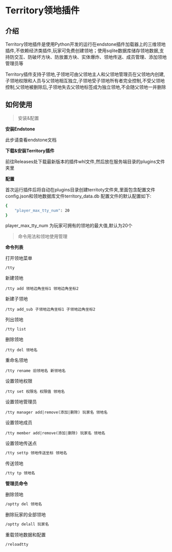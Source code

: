 # Territory领地插件

## 介绍

Territory领地插件是使用Python开发的运行在endstone插件加载器上的三维领地插件,不依赖经济类插件,玩家可免费创建领地；使用sqlite数据库储存领地数据,支持防交互、防破坏方块、防放置方块、实体爆炸、领地传送、成员管理、添加领地管理员等

Territory插件支持子领地,子领地可由父领地主人和父领地管理员在父领地内创建,子领地权限和人员与父领地相互独立,子领地受子领地所有者完全控制,不受父领地控制,父领地被删除后,子领地失去父领地标签成为独立领地,不会随父领地一并删除

## 如何使用

> 安装&配置

**安装Endstone**

此步请查看endstone文档

**下载&安装Territory插件**

前往Releases处下载最新版本的插件whl文件,然后放在服务端目录的plugins文件夹里

**配置**

首次运行插件后将自动在plugins目录创建territoty文件夹,里面包含配置文件config.json和领地数据库文件territory_data.db
配置文件的默认配置如下:
```bash
{
    "player_max_tty_num": 20
}
```
player_max_tty_num 为玩家可拥有的领地的最大值,默认为20个  
> 命令用法和领地使用管理

**命令列表**

打开领地菜单

```shell
/tty
```

新建领地

```shell
/tty add 领地边角坐标1 领地边角坐标2
```

新建子领地

```shell
/tty add_sub 子领地边角坐标1 子领地边角坐标2
```

列出领地

```shell
/tty list
```

删除领地

```shell
/tty del 领地名
```

重命名领地

```shell
/tty rename 旧领地名 新领地名
```

设置领地权限

```shell
/tty set 权限名 权限值 领地名
```

设置领地管理员

```shell
/tty manager add|remove(添加|删除) 玩家名 领地名
```

设置领地成员

```shell
/tty member add|remove(添加|删除) 玩家名 领地名
```

设置领地传送点

```bash
/tty settp 领地传送坐标 领地名
```

传送领地

```bash
/tty tp 领地名
```

**管理员命令**

删除领地

```bash
/optty del 领地名
```

删除玩家的全部领地

```bash
/optty delall 玩家名
```

重载领地数据和配置

```bash
/reloadtty
```